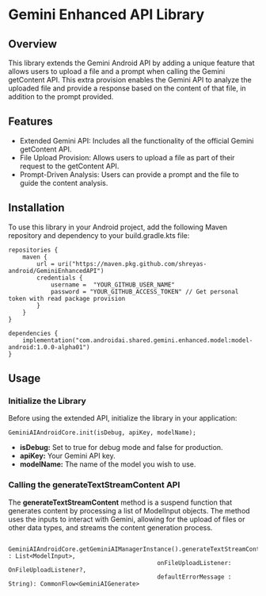 # Gemini Enhanced API Library

## Overview
This library extends the Gemini Android API by adding a unique feature that allows users to upload a file and a prompt when calling the Gemini getContent API. This extra provision enables the Gemini API to analyze the uploaded file and provide a response based on the content of that file, in addition to the prompt provided.

## Features
- Extended Gemini API: Includes all the functionality of the official Gemini getContent API.
- File Upload Provision: Allows users to upload a file as part of their request to the getContent API.
- Prompt-Driven Analysis: Users can provide a prompt and the file to guide the content analysis.

## Installation
To use this library in your Android project, add the following Maven repository and dependency to your build.gradle.kts file:

```
repositories {
    maven {
        url = uri("https://maven.pkg.github.com/shreyas-android/GeminiEnhancedAPI")
        credentials {
            username =  "YOUR_GITHUB_USER_NAME"
            password = "YOUR_GITHUB_ACCESS_TOKEN" // Get personal token with read package provision
        }
    }
}

dependencies {
    implementation("com.androidai.shared.gemini.enhanced.model:model-android:1.0.0-alpha01")
}

```

## Usage
### Initialize the Library
Before using the extended API, initialize the library in your application:

```
GeminiAIAndroidCore.init(isDebug, apiKey, modelName);
```
- **isDebug:** Set to true for debug mode and false for production.
- **apiKey:** Your Gemini API key.
- **modelName:** The name of the model you wish to use.


### Calling the generateTextStreamContent API

The **generateTextStreamContent** method is a suspend function that generates content by processing a list of ModelInput objects. The method uses the inputs to interact with Gemini, allowing for the upload of files or other data types, and streams the content generation process.

```
  GeminiAIAndroidCore.getGeminiAIManagerInstance().generateTextStreamContent(modelInputList : List<ModelInput>,
                                          onFileUploadListener: OnFileUploadListener?,
                                          defaultErrorMessage : String): CommonFlow<GeminiAIGenerate>
```


